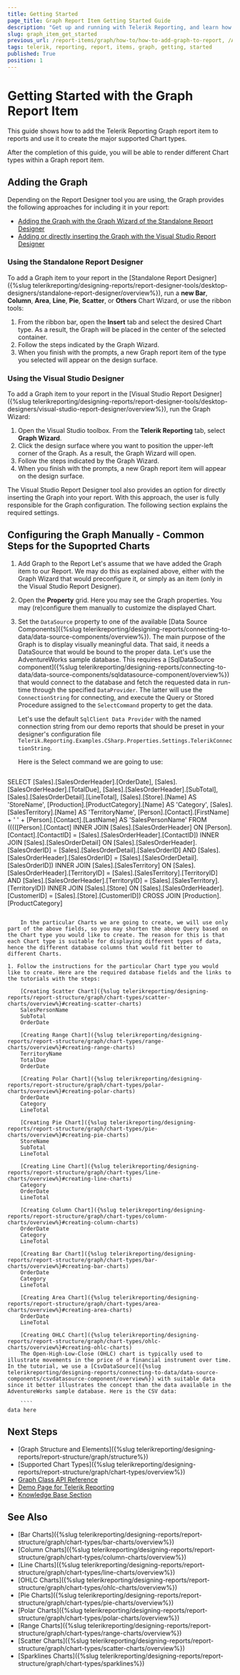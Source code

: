 ```yaml
---
title: Getting Started
page_title: Graph Report Item Getting Started Guide
description: "Get up and running with Telerik Reporting, and learn how to create and use the Graph report item in reports."
slug: graph_item_get_started
previous_url: /report-items/graph/how-to/how-to-add-graph-to-report, /AddGraphToReport
tags: telerik, reporting, report, items, graph, getting, started
published: True
position: 1
---
```


# Getting Started with the Graph Report Item

This guide shows how to add the Telerik Reporting Graph report item to reports and use it to create the major supported Chart types. 

After the completion of this guide, you will be able to render different Chart types within a Graph report item. 

## Adding the Graph

Depending on the Report Designer tool you are using, the Graph provides the following approaches for including it in your report:

* [Adding the Graph with the Graph Wizard of the Standalone Report Designer](#using-the-standalone-report-designer)
* [Adding or directly inserting the Graph with the Visual Studio Report Designer](#using-the-visual-studio-report-designer)

### Using the Standalone Report Designer

To add a Graph item to your report in the [Standalone Report Designer]({%slug telerikreporting/designing-reports/report-designer-tools/desktop-designers/standalone-report-designer/overview%}), run a **new Bar**, **Column**, **Area**, **Line**, **Pie**, **Scatter**, or **Others** Chart Wizard, or use the ribbon tools: 

1. From the ribbon bar, open the **Insert** tab and select the desired Chart type. As a result, the Graph will be placed in the center of the selected container.
1. Follow the steps indicated by the Graph Wizard.
1. When you finish with the prompts, a new Graph report item of the type you selected will appear on the design surface. 

### Using the Visual Studio Designer

To add a Graph item to your report in the [Visual Studio Report Designer]({%slug telerikreporting/designing-reports/report-designer-tools/desktop-designers/visual-studio-report-designer/overview%}), run the Graph Wizard: 

1. Open the Visual Studio toolbox. From the **Telerik Reporting** tab, select **Graph Wizard**.
1. Click the design surface where you want to position the upper-left corner of the Graph. As a result, the Graph Wizard will open. 
1. Follow the steps indicated by the Graph Wizard.
1. When you finish with the prompts, a new Graph report item will appear on the design surface.

The Visual Studio Report Designer tool also provides an option for directly inserting the Graph into your report. With this approach, the user is fully responsible for the Graph configuration. The following section explains the required settings.

## Configuring the Graph Manually - Common Steps for the Supoprted Charts

1. Add Graph to the Report
	Let's assume that we have added the Graph item to our Report. We may do this as explained above, either with the Graph Wizard that would preconfigure it, or simply as an item (only in the Visual Studio Report Designer).
	
1. Open the **Property** grid.
	Here you may see the Graph properties. You may (re)configure them manually to customize the displayed Chart.

1. Set the `DataSource` property to one of the available [Data Source Components]({%slug telerikreporting/designing-reports/connecting-to-data/data-source-components/overview%}).
	The main purpose of the Graph is to display visually meaningful data. That said, it needs a DataSource that would be bound to the proper data.
	Let's use the AdventureWorks sample database. This requires a [SqlDataSource component]({%slug telerikreporting/designing-reports/connecting-to-data/data-source-components/sqldatasource-component/overview%}) that would connect to the database and fetch the requested data in run-time through the specified `DataProvider`. The latter will use the `ConnectionString` for connecting, and execute the Query or Stored Procedure assigned to the `SelectCommand` property to get the data.
	
	Let's use the default `SqlClient Data Provider` with the named connection string from our demo reports that should be preset in your designer's configuration file `Telerik.Reporting.Examples.CSharp.Properties.Settings.TelerikConnectionString`.
	
	Here is the Select command we are going to use:
	
	````SQL
SELECT
		[Sales].[SalesOrderHeader].[OrderDate],
		[Sales].[SalesOrderHeader].[TotalDue],
		[Sales].[SalesOrderHeader].[SubTotal],
		[Sales].[SalesOrderDetail].[LineTotal],
		[Sales].[Store].[Name] AS 'StoreName',
		[Production].[ProductCategory].[Name] AS 'Category', 
		[Sales].[SalesTerritory].[Name] AS 'TerritoryName',
		[Person].[Contact].[FirstName] + ' ' + [Person].[Contact].[LastName] AS 'SalesPersonName'
	FROM
		(((([Person].[Contact] INNER JOIN [Sales].[SalesOrderHeader]
		ON [Person].[Contact].[ContactID] = [Sales].[SalesOrderHeader].[ContactID]) INNER JOIN [Sales].[SalesOrderDetail]
			ON [Sales].[SalesOrderHeader].[SalesOrderID] = [Sales].[SalesOrderDetail].[SalesOrderID] AND [Sales].[SalesOrderHeader].[SalesOrderID] = [Sales].[SalesOrderDetail].[SalesOrderID]) INNER JOIN [Sales].[SalesTerritory]
				ON [Sales].[SalesOrderHeader].[TerritoryID] = [Sales].[SalesTerritory].[TerritoryID] AND [Sales].[SalesOrderHeader].[TerritoryID] = [Sales].[SalesTerritory].[TerritoryID]) INNER JOIN [Sales].[Store]
					ON [Sales].[SalesOrderHeader].[CustomerID] = [Sales].[Store].[CustomerID]) CROSS JOIN [Production].[ProductCategory]
````

	In the particular Charts we are going to create, we will use only part of the above fields, so you may shorten the above Query based on the Chart type you would like to create. The reason for this is that each Chart type is suitable for displaying different types of data, hence the different database columns that would fit better to different Charts.

1. Follow the instructions for the particular Chart type you would like to create. Here are the required database fields and the links to the tutorials with the steps:

	[Creating Scatter Chart]({%slug telerikreporting/designing-reports/report-structure/graph/chart-types/scatter-charts/overview%}#creating-scatter-charts)
	SalesPersonName
	SubTotal
	OrderDate

	[Creating Range Chart]({%slug telerikreporting/designing-reports/report-structure/graph/chart-types/range-charts/overview%}#creating-range-charts)
	TerritoryName
	TotalDue
	OrderDate

	[Creating Polar Chart]({%slug telerikreporting/designing-reports/report-structure/graph/chart-types/polar-charts/overview%}#creating-polar-charts)
	OrderDate
	Category
	LineTotal

	[Creating Pie Chart]({%slug telerikreporting/designing-reports/report-structure/graph/chart-types/pie-charts/overview%}#creating-pie-charts)
	StoreName
	SubTotal
	LineTotal

	[Creating Line Chart]({%slug telerikreporting/designing-reports/report-structure/graph/chart-types/line-charts/overview%}#creating-line-charts)
	Category
	OrderDate
	LineTotal

	[Creating Column Chart]({%slug telerikreporting/designing-reports/report-structure/graph/chart-types/column-charts/overview%}#creating-column-charts)
	OrderDate
	Category
	LineTotal

	[Creating Bar Chart]({%slug telerikreporting/designing-reports/report-structure/graph/chart-types/bar-charts/overview%}#creating-bar-charts)
	OrderDate
	Category
	LineTotal

	[Creating Area Chart]({%slug telerikreporting/designing-reports/report-structure/graph/chart-types/area-charts/overview%}#creating-area-charts)
	OrderDate
	LineTotal

	[Creating OHLC Chart]({%slug telerikreporting/designing-reports/report-structure/graph/chart-types/ohlc-charts/overview%}#creating-ohlc-charts)
	The Open-High-Low-Close (OHLC) chart is typically used to illustrate movements in the price of a financial instrument over time. In the tutorial, we use a [CsvDataSource]({%slug telerikreporting/designing-reports/connecting-to-data/data-source-components/csvdatasource-component/overview%}) with suitable data since it better illustrates the concept than the data available in the AdventureWorks sample database. Here is the CSV data:
	
	````
data here
````


## Next Steps

* [Graph Structure and Elements]({%slug telerikreporting/designing-reports/report-structure/graph/structure%})
* [Supported Chart Types]({%slug telerikreporting/designing-reports/report-structure/graph/chart-types/overview%})
* [Graph Class API Reference](/api/telerik.reporting.graph)
* [Demo Page for Telerik Reporting](https://demos.telerik.com/reporting) 
* [Knowledge Base Section](/knowledge-base)

## See Also

* [Bar Charts]({%slug telerikreporting/designing-reports/report-structure/graph/chart-types/bar-charts/overview%})
* [Column Charts]({%slug telerikreporting/designing-reports/report-structure/graph/chart-types/column-charts/overview%})
* [Line Charts]({%slug telerikreporting/designing-reports/report-structure/graph/chart-types/line-charts/overview%})
* [OHLC Charts]({%slug telerikreporting/designing-reports/report-structure/graph/chart-types/ohlc-charts/overview%})
* [Pie Charts]({%slug telerikreporting/designing-reports/report-structure/graph/chart-types/pie-charts/overview%})
* [Polar Charts]({%slug telerikreporting/designing-reports/report-structure/graph/chart-types/polar-charts/overview%})
* [Range Charts]({%slug telerikreporting/designing-reports/report-structure/graph/chart-types/range-charts/overview%})
* [Scatter Charts]({%slug telerikreporting/designing-reports/report-structure/graph/chart-types/scatter-charts/overview%})
* [Sparklines Charts]({%slug telerikreporting/designing-reports/report-structure/graph/chart-types/sparklines%})
